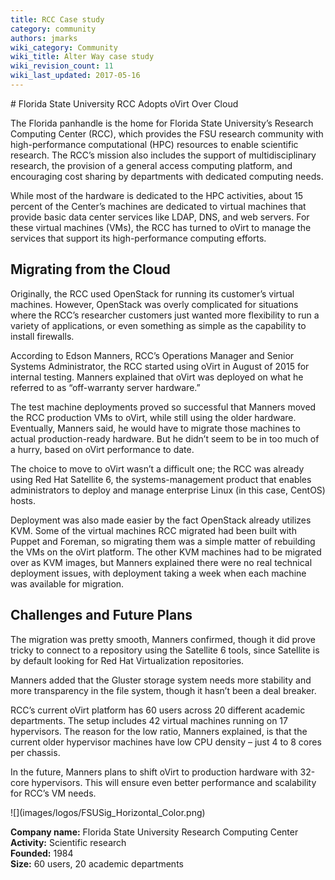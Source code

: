 ```yaml
---
title: RCC Case study
category: community
authors: jmarks
wiki_category: Community
wiki_title: Alter Way case study
wiki_revision_count: 11
wiki_last_updated: 2017-05-16
---
```


<div class="row">
<div class="col-md-7 col-md-offset-1 pad-sides">
# Florida State University RCC Adopts oVirt Over Cloud

The Florida panhandle is the home for Florida State University’s Research Computing Center (RCC), which provides the FSU research community with high-performance computational (HPC) resources to enable scientific research. The RCC’s mission also includes the support of multidisciplinary research, the provision of a general access computing platform, and encouraging cost sharing by departments with dedicated computing needs.

While most of the hardware is dedicated to the HPC activities, about 15 percent of the Center’s machines are dedicated to virtual machines that provide basic data center services like LDAP, DNS, and web servers. For these virtual machines (VMs), the RCC has turned to oVirt to manage the services that support its high-performance computing efforts.

## Migrating from the Cloud

Originally, the RCC used OpenStack for running its customer’s virtual machines. However, OpenStack was overly complicated for situations where the RCC’s researcher customers just wanted more flexibility to run a variety of applications, or even something as simple as the capability to install firewalls.

According to Edson Manners, RCC’s Operations Manager and Senior Systems Administrator, the RCC started using oVirt in August of 2015 for internal testing. Manners explained that oVirt was deployed on what he referred to as “off-warranty server hardware.”    

The test machine deployments proved so successful that Manners moved the RCC production VMs to oVirt, while still using the older hardware. Eventually, Manners said, he would have to migrate those machines to actual production-ready hardware. But he didn’t seem to be in too much of a hurry, based on oVirt performance to date.

The choice to move to oVirt wasn’t a difficult one; the RCC was already using Red Hat Satellite 6, the systems-management product that enables administrators to deploy and manage enterprise Linux (in this case, CentOS) hosts.

Deployment was also made easier by the fact OpenStack already utilizes KVM. Some of the virtual machines RCC migrated had been built with Puppet and Foreman, so migrating them was a simple matter of rebuilding the VMs on the oVirt platform. The other KVM machines had to be migrated over as KVM images, but Manners explained there were no real technical deployment issues, with deployment taking a week when each machine was available for migration.

## Challenges and Future Plans

The migration was pretty smooth, Manners confirmed, though it did prove tricky to connect to a repository using the Satellite 6 tools, since Satellite is by default looking for Red Hat Virtualization repositories.

Manners added that the Gluster storage system needs more stability and more transparency in the file system, though it hasn’t been a deal breaker.

RCC’s current oVirt platform has 60 users across 20 different academic departments. The setup includes 42 virtual machines running on 17 hypervisors. The reason for the low ratio, Manners explained, is that the current older hypervisor machines have low CPU density – just 4 to 8 cores per chassis.

In the future, Manners plans to shift oVirt to production hardware with 32-core hypervisors. This will ensure even better performance and scalability for RCC’s VM needs.



</div>
<div class="col-md-4 pad-sides">
<div class="well well-lg">
![](images/logos/FSUSig_Horizontal_Color.png)<br>

**Company name:** Florida State University Research Computing Center<br>
**Activity:** Scientific research<br>
**Founded:** 1984<br>
**Size:** 60 users, 20 academic departments

</div>
</div>
</div>
